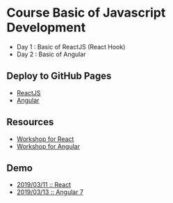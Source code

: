 # Course Basic of Javascript Development

* Day 1 : Basic of ReactJS (React Hook)
* Day 2 : Basic of Angular

## Deploy to GitHub Pages
* [ReactJS](https://create-react-app.dev/docs/deployment/#github-pages)
* [Angular](https://www.npmjs.com/package/angular-cli-ghpages)

## Resources
* [Workshop for React](https://github.com/up1/workshop-react-note)
* [Workshop for Angular](https://github.com/up1/workshop-angular-note)

## Demo
* [2019/03/11 :: React](https://github.com/up1/workshop-20190311)
* [2019/03/13 :: Angular 7](https://github.com/up1/demo-angular-20190313)
